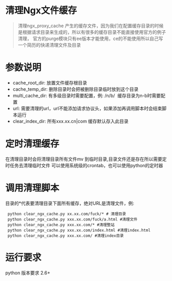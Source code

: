 # 清理Ngx文件缓存

> 清理ngx_proxy_cache 产生的缓存文件，因为我们在配置缓存目录的时候是根据请求目录来生成的，所以有很多的缓存目录不能直接使用官方的例子清理，
> 官方的purge模块只有ee版本才能使用，ce的不能使用所以自己写一个简历的快递清理文件及目录

# 参数说明

* cache_root_dir: 放置文件缓存根目录
* cache_temp_dir: 删除目录时会把被删除目录临时放到这个目录
* multi_cache_dir: 有多级目录时需要配置，例: /n/b/  缓存目录为n-b时需要配置
* url: 需要清理的url，url不能添加请求协议头，如果添加再调用脚本时会结束脚本运行
* clear_index_dir: 所有xxx.xx.cn|com 缓存默认存入此目录

# 定时清理缓存

在清理目录时会将清理目录所有文件mv 到临时目录,目录文件还是存在所以需要定时任务去清理临时文件
可以使用系统级的crontab，也可以使用python的定时器

# 调用清理脚本

目录的*代表要清理目录下面所有缓存，绝对URL是清理文件，例:

```
 python clear_ngx_cache.py xx.xx.com/fuck/* # 清理目录
 python clear_ngx_cache.py xxx.xx.com/fuck/a.html #清理文件
 python clear_ngx_cache.py xxx.xx.com/* #清理整站
 python clear_ngx_cache.py xxx.xx.com/index.html #清理index.html
 python clear_ngx_cache.py xxx.xx.com/ #清理index目录
 ```

# 运行要求

python 版本要求 2.6+
